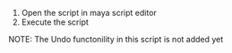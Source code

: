 1. Open the script in maya script editor
2. Execute the script

NOTE: The Undo functonility in this script is not added yet